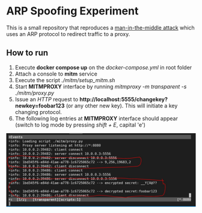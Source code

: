 # ARP Spoofing Experiment
This is a small repository that reproduces a [man-in-the-middle attack](https://en.wikipedia.org/wiki/ARP_spoofing) which uses an ARP protocol to redirect traffic to a proxy.

## How to run
1. Execute **docker compose up** on the *docker-compose.yml* in root folder
2. Attach a console to **mitm** service
3. Execute the script *./mitm/setup_mitm.sh*
4. Start **MITMPROXY** interface by running *mitmproxy -m transparent -s ./mitm/proxy.py*
5. Issue an *HTTP* request to **http://localhost:5555/changekey?newkey=foobar123** (or any other new key). This will initiate a key changing protocol.
6. The following log entries at **MITMPROXY** interface should appear (switch to log mode by pressing *shift + E*, capital 'e')

![decoded secret](decoded_secret.JPG)
